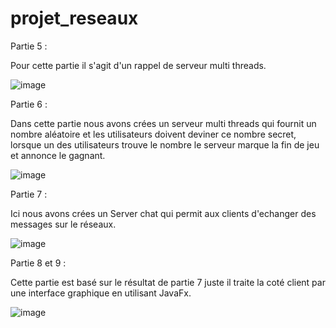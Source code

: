 # projet_reseaux
Partie 5 :

Pour cette partie il s'agit d'un rappel de serveur multi threads.

![image](https://user-images.githubusercontent.com/101976300/159687686-bf0e8514-269d-4557-9937-87472749394a.png)

Partie 6 :

Dans cette partie nous avons crées un serveur multi threads qui fournit un nombre aléatoire et les utilisateurs  doivent deviner ce nombre secret, lorsque un des utilisateurs trouve le nombre le serveur marque la fin de jeu et annonce le gagnant. 

![image](https://user-images.githubusercontent.com/101976300/159694479-fa5f6fa6-eeb2-4615-ac5a-1babb735d623.png)

Partie 7 :

Ici nous avons crées un Server chat qui permit aux clients d'echanger des messages sur le réseaux.

![image](https://user-images.githubusercontent.com/101976300/159696393-9dc1eb9d-cffe-4ede-b6a8-df2611ff5da1.png)

Partie 8 et 9 :

Cette partie est basé sur le résultat de partie 7 juste il traite la coté client par une interface graphique en utilisant JavaFx.

![image](https://user-images.githubusercontent.com/101976300/159697910-e82bd3a3-3793-45cd-a4b0-e099183ca2d5.png)


